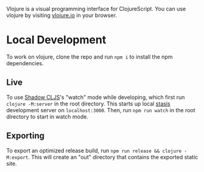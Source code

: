 Vlojure is a visual programming interface for ClojureScript. You can use vlojure by visiting [vlojure.io](https://vlojure.io) in your browser.


# Local Development
To work on vlojure, clone the repo and run `npm i` to install the npm dependencies.

## Live
To use [Shadow CLJS](https://github.com/thheller/shadow-cljs)'s "watch" mode while developing, which first run `clojure -M:server` in the root directory. This starts up local [stasis](https://github.com/magnars/stasis) development server on `localhost:3000`. Then, run `npm run watch` in the root directory to start  in watch mode.

## Exporting
To export an optimized release build,  run `npm run release && clojure -M:export`. This will create an "out" directory that contains the exported static site.
